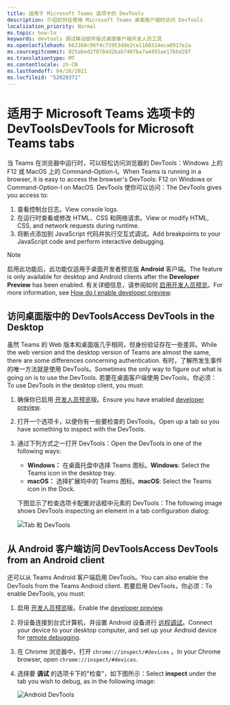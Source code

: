 ```yaml
---
title: 适用于 Microsoft Teams 选项卡的 DevTools
description: 介绍如何在使用 Microsoft Teams 桌面客户端时访问 DevTools
localization_priority: Normal
ms.topic: how-to
keywords: devtools 调试移动部件版式桌面客户端开发人员工具
ms.openlocfilehash: 663368c96f4c75953dde2ce1160314eca0917e2a
ms.sourcegitcommit: 825abed2f8784d2bab7407ba7a4455ae17bbd28f
ms.translationtype: MT
ms.contentlocale: zh-CN
ms.lasthandoff: 04/26/2021
ms.locfileid: "52020371"
---
```

# <a name="devtools-for-microsoft-teams-tabs"></a><span data-ttu-id="f9195-104">适用于 Microsoft Teams 选项卡的 DevTools</span><span class="sxs-lookup"><span data-stu-id="f9195-104">DevTools for Microsoft Teams tabs</span></span>

<span data-ttu-id="f9195-105">当 Teams 在浏览器中运行时，可以轻松访问浏览器的 DevTools：Windows 上的 F12 或 MacOS 上的 Command-Option-I。</span><span class="sxs-lookup"><span data-stu-id="f9195-105">When Teams is running in a browser, it is easy to access the browser's DevTools: F12 on Windows or Command-Option-I on MacOS.</span></span> <span data-ttu-id="f9195-106">DevTools 使你可以访问：</span><span class="sxs-lookup"><span data-stu-id="f9195-106">The DevTools gives you access to:</span></span>

1. <span data-ttu-id="f9195-107">查看控制台日志。</span><span class="sxs-lookup"><span data-stu-id="f9195-107">View console logs.</span></span>
1. <span data-ttu-id="f9195-108">在运行时查看或修改 HTML、CSS 和网络请求。</span><span class="sxs-lookup"><span data-stu-id="f9195-108">View or modify HTML, CSS, and network requests during runtime.</span></span>
1. <span data-ttu-id="f9195-109">将断点添加到 JavaScript 代码并执行交互式调试。</span><span class="sxs-lookup"><span data-stu-id="f9195-109">Add breakpoints to your JavaScript code and perform interactive debugging.</span></span>

> [!NOTE]
> <span data-ttu-id="f9195-110">启用此功能后，此功能仅适用于桌面开发者预览版 **Android** 客户端。</span><span class="sxs-lookup"><span data-stu-id="f9195-110">The feature is only available for desktop and Android clients after the **Developer Preview** has been enabled.</span></span> <span data-ttu-id="f9195-111">有关详细信息，请参阅如何 [启用开发人员预览](~/resources/dev-preview/developer-preview-intro.md)。</span><span class="sxs-lookup"><span data-stu-id="f9195-111">For more information, see [How do I enable developer preview](~/resources/dev-preview/developer-preview-intro.md).</span></span>

## <a name="access-devtools-in-the-desktop"></a><span data-ttu-id="f9195-112">访问桌面版中的 DevTools</span><span class="sxs-lookup"><span data-stu-id="f9195-112">Access DevTools in the Desktop</span></span>

<span data-ttu-id="f9195-113">虽然 Teams 的 Web 版本和桌面版几乎相同，但身份验证存在一些差异。</span><span class="sxs-lookup"><span data-stu-id="f9195-113">While the web version and the desktop version of Teams are almost the same, there are some differences concerning authentication.</span></span> <span data-ttu-id="f9195-114">有时，了解所发生事件的唯一方法就是使用 DevTools。</span><span class="sxs-lookup"><span data-stu-id="f9195-114">Sometimes the only way to figure out what is going on is to use the DevTools.</span></span> <span data-ttu-id="f9195-115">若要在桌面客户端使用 DevTools，你必须：</span><span class="sxs-lookup"><span data-stu-id="f9195-115">To use DevTools in the desktop client, you must:</span></span>

1. <span data-ttu-id="f9195-116">确保你已启用 [开发人员预览](~/resources/dev-preview/developer-preview-intro.md)版。</span><span class="sxs-lookup"><span data-stu-id="f9195-116">Ensure you have enabled [developer preview](~/resources/dev-preview/developer-preview-intro.md).</span></span>
1. <span data-ttu-id="f9195-117">打开一个选项卡，以便你有一些要检查的 DevTools。</span><span class="sxs-lookup"><span data-stu-id="f9195-117">Open up a tab so you have something to inspect with the DevTools.</span></span>
1. <span data-ttu-id="f9195-118">通过下列方式之一打开 DevTools：</span><span class="sxs-lookup"><span data-stu-id="f9195-118">Open the DevTools in one of the following ways:</span></span>
    * <span data-ttu-id="f9195-119">**Windows：** 在桌面托盘中选择 Teams 图标。</span><span class="sxs-lookup"><span data-stu-id="f9195-119">**Windows**: Select the Teams icon in the desktop tray.</span></span>
    * <span data-ttu-id="f9195-120">**macOS：** 选择扩展坞中的 Teams 图标。</span><span class="sxs-lookup"><span data-stu-id="f9195-120">**macOS**: Select the Teams icon in the Dock.</span></span>
 
   <span data-ttu-id="f9195-121">下图显示了检查选项卡配置对话框中元素的 DevTools：</span><span class="sxs-lookup"><span data-stu-id="f9195-121">The following image shows DevTools inspecting an element in a tab configuration dialog:</span></span>

   ![Tab 和 DevTools](~/assets/images/dev-preview/tab-and-devtools.png)

## <a name="access-devtools-from-an-android-client"></a><span data-ttu-id="f9195-123">从 Android 客户端访问 DevTools</span><span class="sxs-lookup"><span data-stu-id="f9195-123">Access DevTools from an Android client</span></span>

<span data-ttu-id="f9195-124">还可以从 Teams Android 客户端启用 DevTools。</span><span class="sxs-lookup"><span data-stu-id="f9195-124">You can also enable the DevTools from the Teams Android client.</span></span> <span data-ttu-id="f9195-125">若要启用 DevTools，你必须：</span><span class="sxs-lookup"><span data-stu-id="f9195-125">To enable DevTools, you must:</span></span>

1. <span data-ttu-id="f9195-126">启用 [开发人员预览](~/resources/dev-preview/developer-preview-intro.md)版。</span><span class="sxs-lookup"><span data-stu-id="f9195-126">Enable the [developer preview](~/resources/dev-preview/developer-preview-intro.md).</span></span>
1. <span data-ttu-id="f9195-127">将设备连接到台式计算机，并设置 Android 设备进行 [远程调试](https://developers.google.com/web/tools/chrome-devtools/remote-debugging/)。</span><span class="sxs-lookup"><span data-stu-id="f9195-127">Connect your device to your desktop computer, and set up your Android device for [remote debugging](https://developers.google.com/web/tools/chrome-devtools/remote-debugging/).</span></span>
1. <span data-ttu-id="f9195-128">在 Chrome 浏览器中，打开 `chrome://inspect/#devices` 。</span><span class="sxs-lookup"><span data-stu-id="f9195-128">In your Chrome browser, open `chrome://inspect/#devices`.</span></span>
1. <span data-ttu-id="f9195-129">选择要 **调试** 的选项卡下的"检查"，如下图所示：</span><span class="sxs-lookup"><span data-stu-id="f9195-129">Select **inspect** under the tab you wish to debug, as in the following image:</span></span>

   ![Android DevTools](~/assets/images/android-devtools.png)
